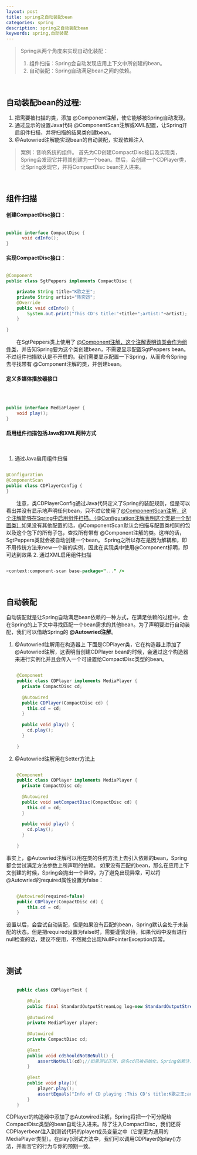 ```yaml
---
layout: post
title: spring之自动装配bean
categories: spring
description: spring之自动装配bean
keywords: spring,自动装配
---
```


> Spring从两个角度来实现自动化装配：
>1. 组件扫描：Spring会自动发现应用上下文中所创建的bean。
>2. 自动装配：Spring自动满足bean之间的依赖。

&nbsp;
&nbsp;
&nbsp;
&nbsp;
&nbsp;

## 自动装配bean的过程:
1. 把需要被扫描的类，添加 @Component注解，使它能够被Spring自动发现。
2. 通过显示的设置Java代码 @ComponentScan注解或XML配置，让Spring开启组件扫描，并将扫描的结果类创建bean。
3. @Autowried注解能实现bean的自动装配，实现依赖注入
&nbsp;
&nbsp;
&nbsp;
&nbsp;
	
> 案例：音响系统的组件。
>首先为CD创建CompactDisc接口及实现类，Spring会发现它并将其创建为一个bean。然后，会创建一个CDPlayer类，让Spring发现它，并将CompactDisc bean注入进来。

&nbsp;
&nbsp;
&nbsp;
&nbsp;


## 组件扫描

#### 创建CompactDisc接口：

``` java

public interface CompactDisc {
	  void cdInfo();
}
```

#### 实现CompactDisc接口：

``` java

@Component
public class SgtPeppers implements CompactDisc {

    private String title="K歌之王";
    private String artist="陈奕迅";
    @Override
    public void cdInfo() {
        System.out.print("This CD's title:"+title+";artist:"+artist);
    }
 
}
```	
&emsp;&emsp;在SgtPeppers类上使用了 <u>@Component注解，这个注解表明该类会作为组件类</u>，并告知Spring要为这个类创建bean，不需要显示配置SgtPeppers bean。
不过组件扫描默认是不开启的。我们需要显示配置一下Spring，从而命令Spring去寻找带有 @Component注解的类，并创建bean。

#### 定义多媒体播放器接口 

&nbsp;

``` java

public interface MediaPlayer {
    void play();
}
```	

#### 启用组件扫描包括Java和XML两种方式

&nbsp;

1. 通过Java启用组件扫描
``` java

@Configuration
@ComponentScan
public class CDPlayerConfig {
}
```	
&emsp;&emsp;注意，类CDPlayerConfig通过Java代码定义了Spring的装配规则，但是可以看出并没有显示地声明任何bean，只不过它使用了<u>@ComponentScan注解，这个注解能够在Spring中启用组件扫描。（@Configuration注解表明这个类是一个配置类）</u>如果没有其他配置的话，@ComponentScan默认会扫描与配置类相同的包以及这个包下的所有子包，查找所有带有 @Component注解的类。这样的话，SgtPeppers类就会被自动创建一个bean。
Spring之所以存在是因为解耦和，即不用传统方法来new一个新的实例，因此在实现类中使用@Component标明，即可达到效果
2. 通过XML启用组件扫描
``` java

<context:component-scan base-package="..." />
```	
&nbsp;
&nbsp;
&nbsp;
&nbsp;

## 自动装配

自动装配就是让Spring自动满足bean依赖的一种方式，在满足依赖的过程中，会在Spring的上下文中寻找匹配一个bean需求的其他bean。为了声明要进行自动装配，我们可以借助Spring的 **@Autowried注解**。

1. @Autowried注解用在构造器上
下面是CDPlayer类，它在构造器上添加了 @Autowried注解，这表明当创建CDPlayer bean的时候，会通过这个构造器来进行实例化并且会传入一个可设置给CompactDisc类型的bean。
``` java

	@Component
	public class CDPlayer implements MediaPlayer {
	  private CompactDisc cd;
	
	  @Autowired
	  public CDPlayer(CompactDisc cd) {
	    this.cd = cd;
	  }
	
	  public void play() {
	    cd.play();
	  }
	
	}
```	
	
2. @Autowried注解用在Setter方法上
``` java

	@Component
	public class CDPlayer implements MediaPlayer {
	  private CompactDisc cd;
	
	  @Autowired
	  public void setCompactDisc(CompactDisc cd) {
	    this.cd = cd;
	  }
	
	  public void play() {
	    cd.play();
	  }
	
	}
```	
事实上，@Autowried注解可以用在类的任何方法上去引入依赖的bean，Spring都会尝试满足方法参数上所声明的依赖。
如果没有匹配的bean，那么在应用上下文创建的时候，Spring会抛出一个异常。为了避免出现异常，可以将 @Autowried的required属性设置为false：
``` java

	@Autowired(required=false)
	public CDPlayer(CompactDisc cd) {
	    this.cd = cd;
	}
```		
设置以后，会尝试自动装配，但是如果没有匹配的bean，Spring默认会处于未装配的状态。但是把required设置为false时，需要谨慎对待，如果代码中没有进行null检查的话，建议不使用，不然就会出现NullPointerException异常。

&nbsp;
&nbsp;
&nbsp;
&nbsp;

## 测试


``` java

	public class CDPlayerTest {
	    
	    @Rule
	    public final StandardOutputStreamLog log=new StandardOutputStreamLog();//需要引入system-rules-1.3.0.jar
	    
	    @Autowired
	    private MediaPlayer player;
	    
	    @Autowired
	    private CompactDisc cd;
	    
	    @Test
	    public void cdShouldNotBeNull() {
	        assertNotNull(cd);//如果测试正常，说名cd已被初始化，Spring依赖注入有效发挥作用了（该方法不是自己写的，应该是个工具类似的）
	    }
	    
	    @Test
	    public void play(){
	        player.play();
	        assertEquals("Info of CD playing :This CD's title:K歌之王;artist:陈奕迅", log.getLog());（该方法不是自己写的，应该是个工具类似的）
	    }
	}	
```
CDPlayer的构造器中添加了@Autowired注解，Spring将把一个可分配给CompactDisc类型的bean自动注入进来。除了注入CompactDisc，我们还将CDPlayerbean注入到测试代码的player成员变量之中（它是更为通用的MediaPlayer类型）。在play()测试方法中，我们可以调用CDPlayer的play()方法，并断言它的行为与你的预期一致。
	
	
	
	
	
	
	
	